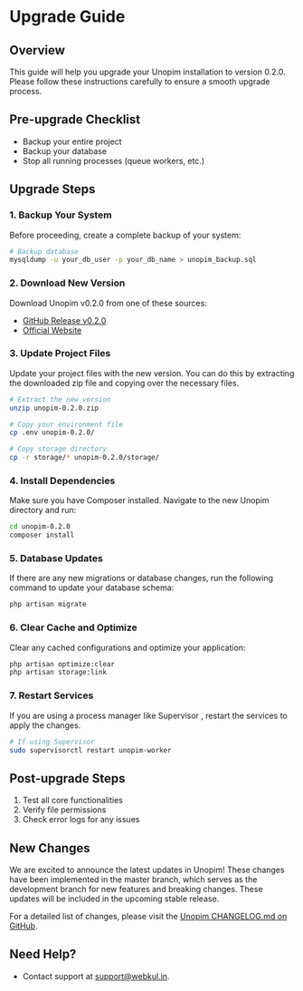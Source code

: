 # Upgrade Guide



## Overview
This guide will help you upgrade your Unopim installation to version 0.2.0. Please follow these instructions carefully to ensure a smooth upgrade process.

## Pre-upgrade Checklist
-  Backup your entire project
-  Backup your database
-  Stop all running processes (queue workers, etc.)

## Upgrade Steps

### 1. Backup Your System
Before proceeding, create a complete backup of your system:

```bash
# Backup database
mysqldump -u your_db_user -p your_db_name > unopim_backup.sql
```

### 2. Download New Version
Download Unopim v0.2.0 from one of these sources:
- [GitHub Release v0.2.0](https://github.com/unopim/unopim/archive/refs/tags/v0.2.0.zip)
- [Official Website](https://unopim.com/download)

### 3. Update Project Files
Update your project files with the new version. You can do this by extracting the downloaded zip file and copying over the necessary files.

```bash
# Extract the new version
unzip unopim-0.2.0.zip

# Copy your environment file
cp .env unopim-0.2.0/

# Copy storage directory
cp -r storage/* unopim-0.2.0/storage/
```

### 4. Install Dependencies
Make sure you have Composer installed. Navigate to the new Unopim directory and run:
```bash
cd unopim-0.2.0
composer install
```

### 5. Database Updates
If there are any new migrations or database changes, run the following command to update your database schema:
```bash
php artisan migrate
```

### 6. Clear Cache and Optimize
Clear any cached configurations and optimize your application:
```bash
php artisan optimize:clear
php artisan storage:link
```

### 7. Restart Services
If you are using a process manager like Supervisor , restart the services to apply the changes.
```bash
# If using Supervisor
sudo supervisorctl restart unopim-worker
```

## Post-upgrade Steps
1. Test all core functionalities
2. Verify file permissions
3. Check error logs for any issues

## New Changes
We are excited to announce the latest updates in Unopim! These changes have been implemented in the master branch, which serves as the development branch for new features and breaking changes. These updates will be included in the upcoming stable release.

For a detailed list of changes, please visit the [Unopim CHANGELOG.md on GitHub](https://github.com/unopim/unopim/blob/master/Changelog.md).


## Need Help?

- Contact support at [support@webkul.in](mailto:support@webkul.in).